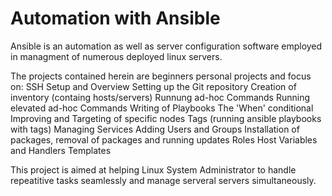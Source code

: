 # Automation with Ansible

Ansible is an automation as well as server configuration software employed in managment of numerous deployed linux servers.

The projects contained herein are beginners personal projects and focus on: 
	SSH Setup and Overview
	Setting up the Git repository
	Creation of inventory (containg hosts/servers)
	Runnung ad-hoc Commands
	Running elevated ad-hoc Commands
	Writing of Playbooks
	The 'When' conditional
	Improving and Targeting of specific nodes
	Tags (running ansible playbooks with tags)
	Managing Services
	Adding Users and Groups
	Installation of packages, removal of packages and running updates 
	Roles
	Host Variables and Handlers
	Templates

This project is aimed at helping Linux System Administrator to handle repeatitive tasks seamlessly and manage serveral servers simultaneously.   
